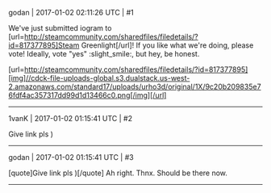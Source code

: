 godan | 2017-01-02 02:11:26 UTC | #1

We've just submitted iogram to [url=http://steamcommunity.com/sharedfiles/filedetails/?id=817377895]Steam Greenlight[/url]! If you like what we're doing, please vote! Ideally, vote "yes" :slight_smile:, but hey, be honest.

[url=http://steamcommunity.com/sharedfiles/filedetails/?id=817377895][img]//cdck-file-uploads-global.s3.dualstack.us-west-2.amazonaws.com/standard17/uploads/urho3d/original/1X/9c20b209835e76fdf4ac357317dd99d1d13466c0.png[/img][/url]

-------------------------

1vanK | 2017-01-02 01:15:41 UTC | #2

Give link pls )

-------------------------

godan | 2017-01-02 01:15:41 UTC | #3

[quote]Give link pls )[/quote]
Ah right. Thnx. Should be there now.

-------------------------

